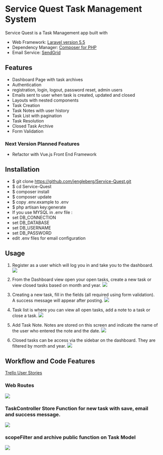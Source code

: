 # Service Quest Task Management System

Service Quest is a Task Management app built with 

* Web Framework: [Laravel version 5.5](https://laravel.com/)
* Dependency Manager: [Composer for PHP](https://getcomposer.org/)
* Email Service: [SendGrid](https://sendgrid.com/)



## Features

* Dashboard Page with task archives
* Authentication
 * registration, login, logout, password reset, admin users
* Emails sent to user when task is created, updated and closed
* Layouts with nested components
* Task Creation
* Task Notes with user history
* Task List with pagination
* Task Resolution
* Closed Task Archive
* Form Validation

### Next Version Planned Features

* Refactor with Vue.js Front End Framework



## Installation

* $ git clone https://github.com/jengleberg/Service-Quest.git 
* $ cd Service-Quest
* $ composer install
* $ composer update
* $ copy .env.example to .env
* $ php artisan key:generate
* If you use MYSQL in .env file :
 * set DB_CONNECTION
 * set DB_DATABASE
 * set DB_USERNAME
 * set DB_PASSWORD
* edit .env files for email configuration

## Usage

1. Register as a user which will log you in and take you to the dashboard.
![](https://i.imgur.com/CnM7XNT.png)

2. From the Dashboard view open your open tasks, create a new task or view closed tasks based on month and year.
![](https://i.imgur.com/RQbIUe8.png)

3. Creating a new task, fill in the fields (all required using form validation).  A success message will appear after posting.
![](https://i.imgur.com/oSbXcu6.png)

4. Task list is where you can view all open tasks, add a note to a task or close a task.
![](https://i.imgur.com/taQTEmg.png)

5. Add Task Note.  Notes are stored on this screen and indicate the name of the user who entered the note and the date. 
![](https://i.imgur.com/ztRlygt.png)

6. Closed tasks can be access via the sidebar on the dashboard.  They are filtered by month and year.
![](https://i.imgur.com/0dQXkqj.png)


## Workflow and Code Features

[Trello User Stories](https://trello.com/b/xNHjNO9r/project-4-guest-task-management-system-in-laravel)

### Web Routes

![](https://i.imgur.com/gNcz2wT.png)

### TaskController Store Function for new task with save, email and success message.

![](https://i.imgur.com/XTxDtMH.png)

### scopeFilter and archive public function on Task Model

![](https://i.imgur.com/rAoQ0LD.png)





